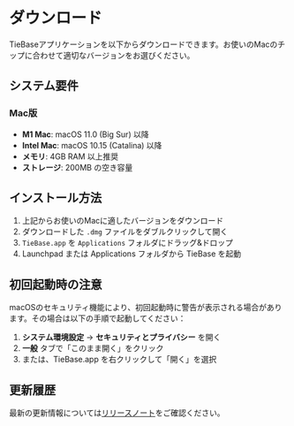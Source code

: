 # ダウンロード

TieBaseアプリケーションを以下からダウンロードできます。お使いのMacのチップに合わせて適切なバージョンをお選びください。

<script setup>
const macDownloads = [
  // {
  //   name: 'TieBase for M1 Mac',
  //   description: 'Apple Silicon（M1、M2、M3）チップ搭載のMac向けの最適化されたバージョンです。',
  //   url: 'https://static.tiebase.haribote-lab.net/release/bundle/dmg/TieBase_0.1.0_aarch64.dmg',
  //   filename: 'TieBase_0.1.0_aarch64.dmg',
  //   size: '45.2 MB',
  //   version: 'v0.1.0'
  // },
  {
    name: 'TieBase for Mac',
    description: 'Mac向けのバージョンです。',
    url: 'https://github.com/tiebase/info/releases/download/v0.0.1/TieBase_0.0.1_x64.dmg',
    filename: 'TieBase_0.1.0_x64.dmg',
    size: '48.1 MB',
    version: 'v0.1.0'
  }
]
</script>

<DownloadLinks 
  title="Mac版"
  :downloads="macDownloads"
/>

## システム要件

### Mac版
- **M1 Mac**: macOS 11.0 (Big Sur) 以降
- **Intel Mac**: macOS 10.15 (Catalina) 以降
- **メモリ**: 4GB RAM 以上推奨
- **ストレージ**: 200MB の空き容量

## インストール方法

1. 上記からお使いのMacに適したバージョンをダウンロード
2. ダウンロードした `.dmg` ファイルをダブルクリックして開く
3. `TieBase.app` を `Applications` フォルダにドラッグ&ドロップ
4. Launchpad または Applications フォルダから TieBase を起動

## 初回起動時の注意

macOSのセキュリティ機能により、初回起動時に警告が表示される場合があります。その場合は以下の手順で起動してください：

1. **システム環境設定** → **セキュリティとプライバシー** を開く
2. **一般** タブで「このまま開く」をクリック
3. または、TieBase.app を右クリックして「開く」を選択

<!-- ## サポート

ご質問やお困りのことがございましたら、以下までお気軽にお問い合わせください：

- [GitHub Issues](https://github.com/your-repo/tie/issues)
- [ドキュメント](/docs/) -->

## 更新履歴

最新の更新情報については[リリースノート](/release/)をご確認ください。
